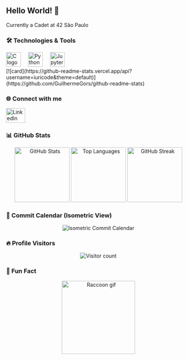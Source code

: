 ## Hello World! 👋

<p align="left">Currently a Cadet at 42 São Paulo</p>

### 🛠️ Technologies & Tools

<div align="left">
  <img src="https://cdn.jsdelivr.net/gh/devicons/devicon/icons/c/c-original.svg" height="40" alt="C logo"  />
  <img width="12" />
  <img src="https://cdn.jsdelivr.net/gh/devicons/devicon/icons/python/python-original.svg" height="40" alt="Python logo"  />
  <img width="12" />
  <img src="https://cdn.jsdelivr.net/gh/devicons/devicon/icons/jupyter/jupyter-original.svg" height="40" alt="Jupyter logo"  />
</div>
[![card](https://github-readme-stats.vercel.app/api?username=iuricode&theme=default)](https://github.com/GuilhermeGors/github-readme-stats)

### 🌐 Connect with me

<div align="left">
  <a href="https://www.linkedin.com/in/guilhermegors/" target="_blank">
    <img src="https://raw.githubusercontent.com/maurodesouza/profile-readme-generator/master/src/assets/icons/social/linkedin/default.svg" width="52" height="40" alt="LinkedIn logo"  />
  </a>
</div>

### 📊 GitHub Stats

<div align="center">
  <img src="https://github-readme-stats.vercel.app/api?username=GuilhermeGors&hide_title=true&hide_rank=true&show_icons=true&include_all_commits=true&count_private=true&disable_animations=false&theme=radical&locale=en&hide_border=true&order=1" height="150" alt="GitHub Stats" /> 
  <img src="https://github-readme-stats.vercel.app/api/top-langs?username=GuilhermeGors&locale=en&hide_title=false&layout=compact&card_width=320&langs_count=5&theme=radical&hide_border=false&order=2" height="150" alt="Top Languages" /> 
  <img src="https://streak-stats.demolab.com?user=GuilhermeGors&locale=en&mode=daily&theme=radical&hide_border=false&border_radius=5&order=3" height="150" alt="GitHub Streak" /> 
</div>

### 📅 Commit Calendar (Isometric View)

<div align="center">
  <img src="https://github.com/GuilhermeGors/GuilhermeGors/blob/main/commit-calendar.svg" alt="Isometric Commit Calendar" />
</div>

### 🔥 Profile Visitors

<div align="center">
  <img src="https://profile-counter.glitch.me/GuilhermeGors/count.svg?" alt="Visitor count" />
</div>

### 🦝 Fun Fact

<div align="center">
  <img height="200" src="https://media.tenor.com/_7Fjti7kTzsAAAAM/raccoon-cute.gif" alt="Raccoon gif" />
</div>
